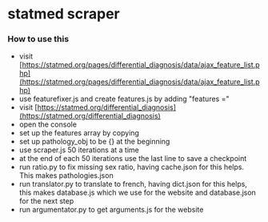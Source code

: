 # statmed scraper

### How to use this

- visit [https://statmed.org/pages/differential_diagnosis/data/ajax_feature_list.php](https://statmed.org/pages/differential_diagnosis/data/ajax_feature_list.php)
- use featurefixer.js and create features.js by adding "features ="
- visit [https://statmed.org/differential_diagnosis](https://statmed.org/differential_diagnosis)
- open the console
- set up the features array by copying
- set up pathology_obj to be {} at the beginning
- use scraper.js 50 iterations at a time
- at the end of each 50 iterations use the last line to save a checkpoint
- run ratio.py to fix missing sex ratio, having cache.json for this helps. This makes pathologies.json
- run translator.py to translate to french, having dict.json for this helps, this makes database.js which we use for the website and database.json for the next step
- run argumentator.py to get arguments.js for the website
